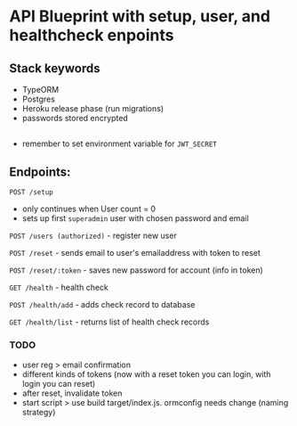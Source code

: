 # API Blueprint with setup, user, and healthcheck enpoints

## Stack keywords
- TypeORM
- Postgres
- Heroku release phase (run migrations)
- passwords stored encrypted

## 

- remember to set environment variable for `JWT_SECRET`

## Endpoints:


`POST /setup` 
- only continues when User count = 0
- sets up first `superadmin` user with chosen password and email

`POST /users (authorized)` - register new user

`POST /reset`  - sends email to user's emailaddress with token to reset

`POST /reset/:token` - saves new password for account (info in token)

`GET /health` - health check

`POST /health/add` - adds check record to database

`GET /health/list` - returns list of health check records

### TODO

- user reg > email confirmation
- different kinds of tokens (now with a reset token you can login, with login you can reset)
- after reset, invalidate token
- start script > use build target/index.js. ormconfig needs change (naming strategy)